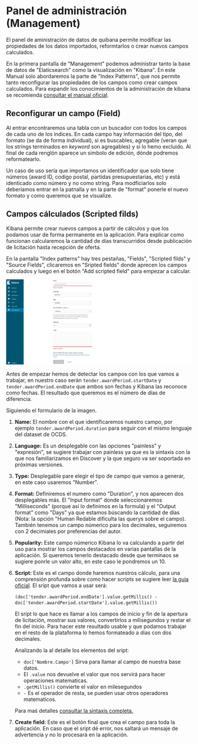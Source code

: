 # Panel de administración (Management)

El panel de aministración de datos de quibana permite modificar las propiedades de los datos importados, reformtarlos o crear nuevos campos calculados. 

En la primera pantalla de "Management" podemos administrar tanto la base de datos de "Elaticsearch" como la visualización en "Kibana". En este Manual solo abordaremos la parte de "Index Patterns", que nos permite tanto reconfigurar las propiedades de los campos como crear campos calculados. Para expandir los conocimientos de la administración de kibana se recomienda [consultar el manual oficial](https://www.elastic.co/guide/en/kibana/current/management.html).

## Reconfigurar un campo (Field)

Al entrar encontraremos una tabla con un buscador con todos los campos de cada uno de los indices. En cada campo hay información del tipo, del formato (se da de forma individual), si es buscables, agregable (veran que los strings terminados en *keyword* son agregables) y si lo hemo excluido. Al final de cada renglón aparece un simbolo de edición, dónde podremos reformatearlo. 

Un caso de uso sería que importamos un identificador que solo tiene números (award ID, codigo postal, partidas presupuestarias, etc) y está identicado como número y no como string. Para modficiarlos solo deberíamos entrar en la patnalla y en la parte de "format" ponerle el nuevo formato y como queremos que se visualize. 

## Campos cálculados (Scripted filds)

Kibana permite crear nuevos campos a partir de cálculos y que los podamos usar de forma permanente en la aplicación. Para explicar como funcionan calcularemos la cantidad de días transcurridos desde publicación de licitación hasta recepción de oferta. 

En la pantalla "Index patterns" hay tres pestañas, "Fields", "Scripted filds" y "Source Fields", clicaremos en "Sripted fields" donde aprecen los campos calculados y luego en el botón "Add scripted field" para empezar a calcular. 

!["Scripted Fields"](ScriptedFields.png "Scripted Fields")

Antes de empezar hemos de detectar los campos con los que vamos a trabajar, en nuestro caso serán `tender.awardPeriod.startDate` y `tender.awardPeriod.endDate` que ambos son fechas y Kibana las reconoce como fechas. El resultado que queremos es el número de días de diferencia. 

Siguiendo el formulario de la imagen. 

1. **Name:** El nombre con el que identificaremos nuestro campo, por ejemplo `tender.awardPeriod.duration` para seguir con el mismo lenguaje del dataset de OCDS. 
1. **Language:** Es un desplegable con las opciones "painless" y "expresión", se sugiere trabajar con painless ya que es la sintaxis con la que nos familiarizamos en Discover y la que seguro va ser soportada en próximas versiones. 
1. **Type:** Desplegable pare elegir el tipo de campo que vamos a generar, en este caso usaremos "Number".
1. **Format:** Definiremos el numero como "Duration", y nos aparecen dos desplegables más. El "Input format" donde seleccionaremos "Milliseconds" (porque así lo definimos en la formula) y el "Output format" como "Days" ya que estamos búscando la cantidad de días (Nota: la opción "Human Redable dificulta las querys sobre el campo). También tenemos un campo númerico para los decimales, seguiremos con 2 decimiales por preferencias del autor. 
1. **Popularity:** Este campo númerico Kibana lo va calculando a partir del uso para mostrar los campos destacados en varias pantallas de la aplicación. Si queremos tenerlo destacado desde que terminaos se sugiere ponrle un valor alto, en este caso le pondremos un 10. 
1. **Script:** Este es el campo donde haremos nuestros cálculo, para una comprensión profunda sobre como hacer scripts se sugiere leer [la guia oficial](https://www.elastic.co/guide/en/elasticsearch/reference/6.x/search-request-script-fields.html). El sript que vamos a usar será:
    ```
    (doc['tender.awardPeriod.endDate'].value.getMillis() - doc['tender.awardPeriod.startDate'].value.getMillis())
    ```
    El sript lo que hace es llamar a los campos de inicio y fin de la apertura de licitación, mostrar sus valores, convertirlos a milisegundos y restar el fin del inicio. Para hacer este resultado usable y que podamos trabajar en el resto de la plataforma lo hemos formateado a dias con dos decimales. 

    Analizando la al detalle los elementos del sript: 
    * `doc['Nombre.Campo']` Sirva para llamar al campo de nuestra base datos. 
    * El `.value` nos devuelve el valor que nos servirá para hacer operaciones matematicas. 
    * `.getMillis()` convierte el valor en milesegundos
    * ` - ` Es el operador de resta, se pueden usar otros operadores matematicos. 

    Para maś detalles [consultar la sintaxis completa.](https://www.elastic.co/guide/en/elasticsearch/painless/master/painless-api-reference.html)

7. **Create field:** Este es el botón final que crea el campo para toda la aplicación. En caso que el sript dé error, nos saltará un mensaje de advertencia y no lo procesará en la aplicación. 
